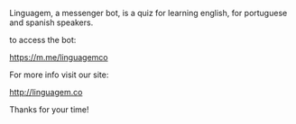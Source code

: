 Linguagem, a messenger bot, is a quiz for learning english, for portuguese and spanish speakers.

to access the bot:

https://m.me/linguagemco

For more info visit our site:

http://linguagem.co


Thanks for your time!